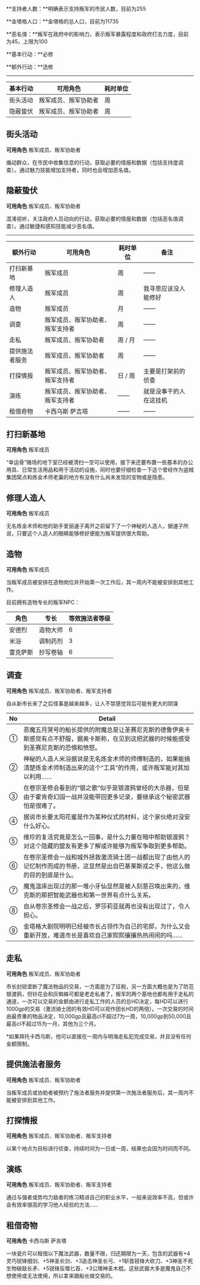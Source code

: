 **支持者人数：**明确表示支持叛军的市民人数，目前为255

**金塔格人口：**金塔格的总人口，目前为11735

**恶名值：**叛军在政府中的影响力，表示叛军暴露程度和政府打击力度，目前为45，上限为100

**基本行动：**必修

**额外行动：**选修



------



| 基本行动 | 可用角色             | 耗时单位 |
| -------- | -------------------- | -------- |
| 街头活动 | 叛军成员、叛军协助者 | 周       |
| 隐蔽蛰伏 | 叛军成员、叛军协助者 | 周       |

## 街头活动

**可用角色** 叛军成员、叛军协助者

煽动群众，在市民中收集信息的行动，获取必要的情报和数据（包括支持度调查）。通过魅力技能增加支持者，同时也会增加恶名值。



## 隐蔽蛰伏

**可用角色** 叛军成员、叛军协助者

混淆视听，关注政府人员动向的行动，获取必要的情报和数据（包括恶名值调查）。通过敏捷和感知技能减少恶名值。



------



| 额外行动       | 可用角色                         | 耗时单位 | 备注                   |
| -------------- | -------------------------------- | -------- | ---------------------- |
| 打扫新基地     | 叛军成员                         | 周       | ——                     |
| 修理人造人     | 叛军成员                         | 周       | 我寻思应该没人能修好   |
| 造物           | 叛军成员                         | 月       | ——                     |
| 调查           | 叛军成员、叛军协助者、叛军支持者 | 周       | ——                     |
| 走私           | 叛军成员、叛军协助者             | 周 / 月  | ——                     |
| 提供施法者服务 | 叛军成员、叛军协助者             | 周       | ——                     |
| 打探情报       | 叛军成员、叛军协助者、叛军支持者 | 日 / 周  | 主要是打架前的侦查     |
| 演练           | 叛军成员、叛军协助者、叛军支持者 | ——       | 就是没事干的人在这挂机 |
| 租借奇物       | 卡西乌斯 萨吉塔                  | ——       | ——                     |



## 打扫新基地

**可用角色** 叛军成员

“幸运骨”赌场的地下室已经被清扫一空可以使用，接下来还要布置一些基本的办公用具、日常生活用品和用于活动的设施，同时也要仔细检查一下这个曾经作为盗贼集团窝点和炼金术师老巢的地方有没有什么尚未发现的宝物或是隐患。



## 修理人造人

**可用角色** 叛军成员

无名炼金术师和他的助手爱丽速子离开之前留下了一个神秘的人造人，据速子所说，只要这个人造人的眼睛能够修好便能为叛军提供很大帮助。



## 造物

**可用角色** 叛军成员

当叛军成员被安排在造物岗位并开始第一次工作后，其一周内不能被安排到其他工作。

目前拥有造物专长的叛军NPC：

| 角色     | 专长     | 等效施法者等级 |
| -------- | -------- | -------------- |
| 安德烈   | 造物大师 | 6              |
| 米浴     | 调制药剂 | 3              |
| 雷克萨斯 | 抄写卷轴 | 6              |



## 调查

**可用角色** 叛军成员、叛军协助者、叛军支持者

自从新市长来了之后怪事是越来越多，让人不禁感觉背后可能有更大的阴谋

| No   | Detail                                                       |
| ---- | ------------------------------------------------------------ |
| ①    | 恶魔五月哭号的船长提供的附魔总是让圣赛尼克斯的德鲁伊奥卡斯感觉有点不舒服，据奥卡斯称，在见到这把武器的时候能感受到圣赛尼克斯的恐惧和愤怒。 |
| ②    | 神秘的人造人米浴据说是无名炼金术师的师傅制造的，如果能搞清楚炼金术师制造出来的这个“工具”的作用，或许叛军能对其加以利用…… |
| ③    | 在卷宗圣修会看到的“银之歌”似乎是银渡鸦曾经的大杀器，但是由于霍肯奇幻园一战并没能带回更多记录，要继承这个秘密武器怕是很难了。 |
| ④    | 据说市长要太阳花蜜是作为某种仪式的材料，这个家伙绝对没安什么好心。 |
| ⑤    | 维珍的复活究竟是怎么一回事，是什么力量在暗中帮助银渡鸦？对这个隐藏的盟友有更多了解或许能够为叛军争取到更多帮助。 |
| ⑥    | 在卷宗圣修会一战和城外拯救激流骑士团一战都出现了由他人的记忆制作而成的书册，这显然是出自巴基莱斯戎之手，他这么做的目的到底是什么。 |
| ⑦    | 魔鬼温床出现过的那一堆小牙仙显然是被人刻意召唤出来的，维克斯的那把智能武器也和第一世界有点什么关系。 |
| ⑧    | 自从卷宗圣修会一战之后，罗莎莉亚就再也没有出现过了，令人担心。 |
| ⑨    | 金塔格大剧院明明已经被市长占领作为自己的宅邸，为什么又会重新开放，难道市长是喜欢自己家熙熙攘攘热热闹闹的吗…… |



## 走私

**可用角色** 叛军成员、叛军协助者

市长封锁垄断了魔法物品的交易，一方面是为了征税，另一方面大概也是为了防范银渡鸦，但铃花会和灰蜘蛛可都是老走私者了，叛军的两个基地也都有用于走私的通道，一次可以交易的金额由进行走私工作的人员的总HD决定，每HD可以进行1000gp的交易（激流骑士团的有效HD可以视作团长HD的两倍）。一次交易的时间由最贵重的物品决定，10,000gp且最高cl不超过7为一周，10,000gp到50,000且最高cl不超过15为一月，其他为三个月。

*如果拜托卡西乌斯，他可以直接在一周内与明海走私犯完成交易，并且没有任何金额限制。



## 提供施法者服务

**可用角色** 叛军成员、叛军协助者

当叛军成员或协助者被预约了施法者服务并提供第一次施法者服务后，其一周内不能被安排到其他工作。



## 打探情报

**可用角色** 叛军成员、叛军协助者、叛军支持者

以某个地点为目标进行侦查，持续时间为一日或一周，结果也会因为时间而不同。



## 演练

**可用角色** 叛军成员、叛军协助者、叛军支持者

通过与强者或势均力敌者的练习精进自己的职业水平，一般来说效率不高，但或许会有效率很高的学习他人经验的方法……



## 租借奇物

**可用角色** 卡西乌斯 萨吉塔

一块瓷片可以租借以下魔法武器，数量不限，归还期限为一天，包含的武器有+4灵巧锐锋细剑、+5神圣长剑、+3追击神圣长弓、+1斩首锐锋大砍刀、+3神圣不死生物破敌长矛、+5锐锋反噬匕首、+3公理神圣木棍。这些武器大多是魔鬼自己不想使用或无法使用，所以拿来跟船长做交易的。

